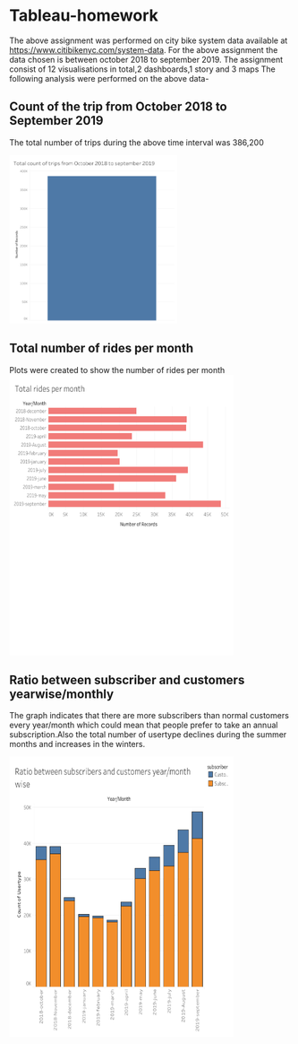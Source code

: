 # Tableau-homework
The above assignment was performed on city bike system  data available at https://www.citibikenyc.com/system-data.
For the above assignment the data chosen is between october 2018 to september 2019.
The assignment consist of 12 visualisations in total,2 dashboards,1 story and 3 maps
The following analysis were performed on the above data-


## Count of the trip from October 2018 to September 2019
The total number of trips during the above time interval was 386,200

<img width='300'
     height='300'
     src='plots and dashboards/total number of rides.png'>
     
## Total number of rides per month
Plots were created to show the number of rides per month
<img width='400'
     height='500'
     src='plots and dashboards/Dashboard 2.png'>
     
## Ratio between subscriber and customers yearwise/monthly
The graph indicates that there are more subscribers than normal customers  every year/month which could mean that people prefer to take an annual subscription.Also the total number of usertype declines during the summer months and increases in the winters.

<img width='400'
     height='500'
     src='plots and dashboards/ratio between customer and subscriber.png'>




